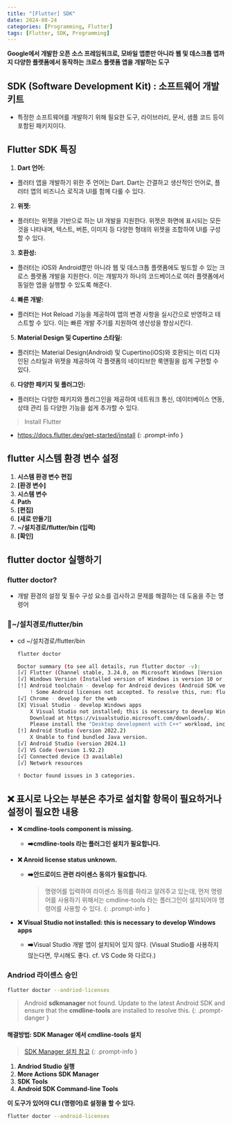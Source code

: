 ```yaml
---
title: "[Flutter] SDK"
date: 2024-08-24
categories: [Programming, Flutter]
tags: [Flutter, SDK, Programming]
---
```


**Google에서 개발한 오픈 소스 프레임워크로, 모바일 앱뿐만 아니라 웹 및 데스크톱 앱까지 다양한 플랫폼에서 동작하는 크로스 플랫폼 앱을 개발하는 도구**

## SDK (Software Development Kit) : 소프트웨어 개발 키트

- 특정한 소프트웨어를 개발하기 위해 필요한 도구, 라이브러리, 문서, 샘플 코드 등이 포함된 패키지이다.

## Flutter SDK 특징

1. **Dart 언어:**
- 플러터 앱을 개발하기 위한 주 언어는 Dart. Dart는 간결하고 생산적인 언어로, 플러터 앱의 비즈니스 로직과 UI를 함께 다룰 수 있다.
2. **위젯:**
- 플러터는 위젯을 기반으로 하는 UI 개발을 지원한다. 위젯은 화면에 표시되는 모든 것을 나타내며, 텍스트, 버튼, 이미지 등 다양한 형태의 위젯을 조합하여 UI를 구성할 수 있다.
3. **호환성:**
- 플러터는 iOS와 Android뿐만 아니라 웹 및 데스크톱 플랫폼에도 빌드할 수 있는 크로스 플랫폼 개발을 지원한다. 이는 개발자가 하나의 코드베이스로 여러 플랫폼에서 동일한 앱을 실행할 수 있도록 해준다.
4. **빠른 개발:**
- 플러터는 Hot Reload 기능을 제공하여 앱의 변경 사항을 실시간으로 반영하고 테스트할 수 있다. 이는 빠른 개발 주기를 지원하여 생산성을 향상시킨다.
5. **Material Design 및 Cupertino 스타일:**
- 플러터는 Material Design(Android) 및 Cupertino(iOS)와 호환되는 미리 디자인된 스타일과 위젯을 제공하여 각 플랫폼의 네이티브한 룩앤필을 쉽게 구현할 수 있다.
6. **다양한 패키지 및 플러그인:**
- 플러터는 다양한 패키지와 플러그인을 제공하여 네트워크 통신, 데이터베이스 연동, 상태 관리 등 다양한 기능을 쉽게 추가할 수 있다.

> Install Flutter
- <https://docs.flutter.dev/get-started/install>
{: .prompt-info }

## **flutter 시스템 환경 변수 설정**

1. **시스템 환경 변수 편집**
2. **[환경 변수]**
3. **시스템 변수**
  1. **Path**
  2. **[편집]**
  3. **[새로 만들기]**
  4. **~/설치경로/flutter/bin (입력)**
  5. **[확인]**

## flutter doctor 실행하기

### **flutter doctor?**

- 개발 환경의 설정 및 필수 구성 요소를 검사하고 문제를 해결하는 데 도움을 주는 명령어

### **📂~/설치경로/flutter/bin**

- cd  ~/설치경로/flutter/bin

  ```bash
  flutter doctor
  ```

  ```bash
  Doctor summary (to see all details, run flutter doctor -v):
  [√] Flutter (Channel stable, 3.24.0, on Microsoft Windows [Version 10.0.22631.4169], locale ko-KR)
  [√] Windows Version (Installed version of Windows is version 10 or higher)
  [!] Android toolchain - develop for Android devices (Android SDK version 35.0.0)
      ! Some Android licenses not accepted. To resolve this, run: flutter doctor --android-licenses
  [√] Chrome - develop for the web
  [X] Visual Studio - develop Windows apps
      X Visual Studio not installed; this is necessary to develop Windows apps.
      Download at https://visualstudio.microsoft.com/downloads/.
      Please install the "Desktop development with C++" workload, including all of its default components
  [!] Android Studio (version 2022.2)
      X Unable to find bundled Java version.
  [√] Android Studio (version 2024.1)
  [√] VS Code (version 1.92.2)
  [√] Connected device (3 available)
  [√] Network resources

  ! Doctor found issues in 3 categories.
  ```

## **❌ 표시로 나오는 부분은 추가로 설치할 항목이 필요하거나 설정이 필요한 내용**

- **❌ cmdline-tools component is missing.**
  - **➡️cmdline-tools 라는 플러그인 설치가 필요합니다.**
- **❌ Anroid license status unknown.**
  - **➡️안드로이드 관련 라이센스 동의가 필요합니다.**
    > 명령어를 입력하여 라이센스 동의를 하라고 알려주고 있는데, 먼저 명령어를 사용하기 위해서는 cmdline-tools 라는 플러그인이 설치되어야 명령어를 사용할 수 있다.
    {: .prompt-info }

- **❌ Visual Studio not installed: this is necessary to develop Windows apps**
  - **➡️**Visual Studio 개발 앱이 설치되어 있지 않다. (Visual Studio를 사용하지 않는다면, 무시해도 좋다. cf. VS Code 와 다르다.)


### **Andriod 라이센스 승인**

```bash
flutter doctor --andriod-licenses
```

> Android **sdkmanager** not found. Update to the latest Android SDK and ensure that the **cmdline-tools** are installed to resolve this.
{: .prompt-danger }

#### **해결방법: SDK Manager 에서 cmdline-tools 설치**

> [SDK Manager 설치 참고](https://kyungryeol-yoon.github.io/posts/install-android-sdk-manager/)
{: .prompt-info }

1. **Andriod Studio 실행**
2. **More Actions  SDK Manager**
3. **SDK Tools**
  1. **Android SDK Command-line Tools**

**이 도구가 있어야 CLI (명령어)로 설정을 할 수 있다.**

```bash
flutter doctor --android-licenses
```